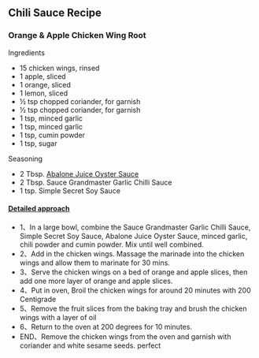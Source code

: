 ## Chili Sauce Recipe

### Orange & Apple Chicken Wing Root
  
Ingredients
- 15 chicken wings, rinsed
- 1 apple, sliced
- 1 orange, sliced
- 1 lemon, sliced
- ½ tsp chopped coriander, for garnish
- ½ tsp chopped coriander, for garnish
- 1 tsp, minced garlic
- 1 tsp, minced garlic
- 1 tsp, cumin powder
- 1 tsp, sugar
    
Seasoning
- 2 Tbsp. [Abalone Juice Oyster Sauce](https://saucegrandmaster.com)
- 2 Tbsp. Sauce Grandmaster Garlic Chilli Sauce
- 1 tsp. Simple Secret Soy Sauce
#### [Detailed approach](https://saucegrandmaster.com/orange-apple-chicken-wing-root/)

- 1、In a large bowl, combine the Sauce Grandmaster Garlic Chilli Sauce, Simple Secret Soy Sauce, Abalone Juice Oyster Sauce, minced garlic, chili powder and cumin powder. Mix until well combined.
- 2、Add in the chicken wings. Massage the marinade into the chicken wings and allow them to marinate for 30 mins.
- 3、Serve the chicken wings on a bed of orange and apple slices, then add one more layer of orange and apple slices.
- 4、Put in oven, Broil the chicken wings for around 20 minutes with 200 Centigrade
- 5、Remove the fruit slices from the baking tray and brush the chicken wings with a layer of oil
- 6、Return to the oven at 200 degrees for 10 minutes.
- END、Remove the chicken wings from the oven and garnish with coriander and white sesame seeds. perfect

